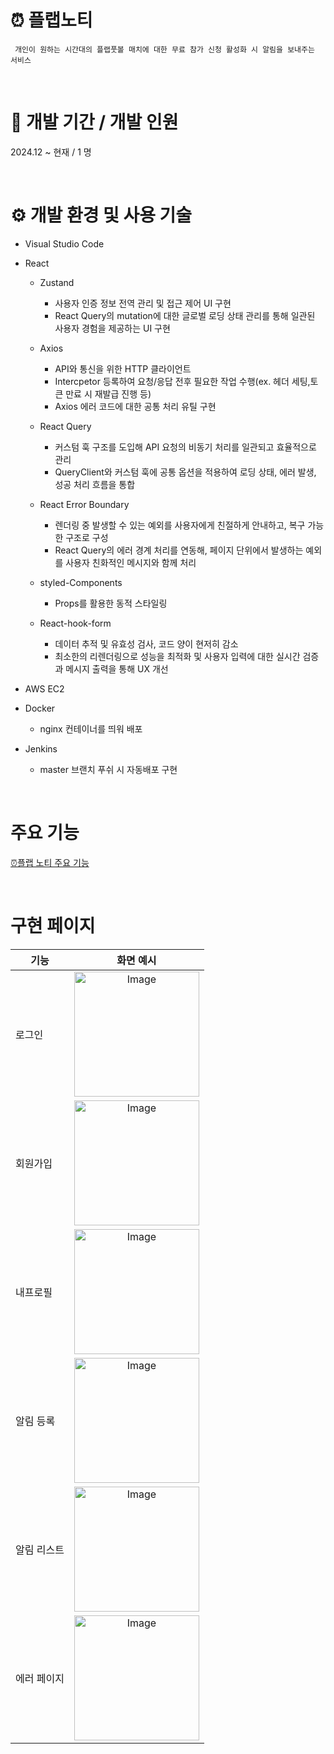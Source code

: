 # ⏰ 플랩노티
```
 개인이 원하는 시간대의 플랩풋볼 매치에 대한 무료 참가 신청 활성화 시 알림을 보내주는 서비스
```
<br/>


# 📆 개발 기간 / 개발 인원
2024.12 ~ 현재 / 1 명

<br/>

# ⚙ 개발 환경 및 사용 기술
- Visual Studio Code
- React
  * Zustand
    - 사용자 인증 정보 전역 관리 및 접근 제어 UI 구현
    - React Query의 mutation에 대한 글로벌 로딩 상태 관리를 통해 일관된 사용자 경험을 제공하는 UI 구현
   
  * Axios
    -  API와 통신을 위한 HTTP 클라이언트
    -  Intercpetor 등록하여 요청/응답 전후 필요한 작업 수행(ex. 헤더 세팅,토큰 만료 시 재발급 진행 등)
    -  Axios 에러 코드에 대한 공통 처리 유틸 구현
 
  * React Query
    - 커스텀 훅 구조를 도입해 API 요청의 비동기 처리를 일관되고 효율적으로 관리
    - QueryClient와 커스텀 훅에 공통 옵션을 적용하여 로딩 상태, 에러 발생, 성공 처리 흐름을 통합

  * React Error Boundary
    -  렌더링 중 발생할 수 있는 예외를 사용자에게 친절하게 안내하고, 복구 가능한 구조로 구성
    -  React Query의 에러 경계 처리를 연동해, 페이지 단위에서 발생하는 예외를 사용자 친화적인 메시지와 함께 처리


  * styled-Components
    - Props를 활용한 동적 스타일링
      

  * React-hook-form
    - 데이터 추적 및 유효성 검사, 코드 양이 현저히 감소
    - 최소한의 리렌더링으로 성능을 최적화 및 사용자 입력에 대한 실시간 검증과 메시지 출력을 통해 UX 개선

        
- AWS EC2
- Docker
  * nginx 컨테이너를 띄워 배포  
- Jenkins
  * master 브랜치 푸쉬 시 자동배포 구현

<br/>

# 주요 기능
[⏰플랩 노티 주요 기능](https://github.com/shonseonghyun/subnoti-front-v2/wiki/%EC%A3%BC%EC%9A%94-%EA%B8%B0%EB%8A%A5)

<br/>

# 구현 페이지
| 기능 | 화면 예시 |
|------|-----------|
| 로그인 | <div align="center"><img width="200" alt="Image" src="https://github.com/user-attachments/assets/60cb0eb7-4f58-4ca4-9946-2133412bfa82" /></div> |
| 회원가입 | <div align="center"><img width="200" alt="Image" src="https://github.com/user-attachments/assets/bc7fd0a6-b20d-479a-a7f4-424afb23d7a9" /></div> |
| 내프로필 | <div align="center"><img width="200" alt="Image" src="https://github.com/user-attachments/assets/d5ba024b-1f46-4508-a815-2f325b468c40" /></div> |
| 알림 등록 |  <div align="center"><img width="200" alt="Image" src="https://github.com/user-attachments/assets/a01c5c87-83fa-4ca8-9978-1ad74583b041" /></div> |
| 알림 리스트 |  <div align="center"><img width="200" alt="Image" src="https://github.com/user-attachments/assets/c19bfbca-aaa5-42ab-b207-51bd46d8efa9" /></div> |
| 에러 페이지 |  <div align="center"><img width="200" alt="Image" src="https://github.com/user-attachments/assets/d33bee69-0288-4bde-83f5-049cab75df91" /></div> |

<br/>

